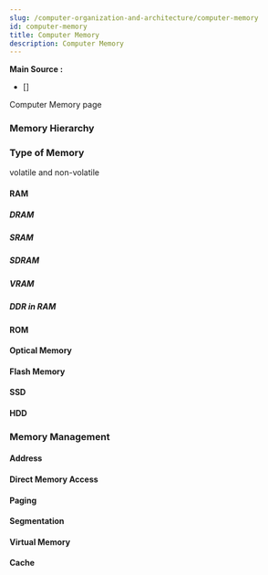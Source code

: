 ```yaml
---
slug: /computer-organization-and-architecture/computer-memory
id: computer-memory
title: Computer Memory
description: Computer Memory
---
```


**Main Source :**

- []

Computer Memory page

### Memory Hierarchy

### Type of Memory

volatile and non-volatile

#### RAM

##### DRAM

##### SRAM

##### SDRAM

##### VRAM

##### DDR in RAM

#### ROM

#### Optical Memory

#### Flash Memory

#### SSD

#### HDD

### Memory Management

#### Address

#### Direct Memory Access

#### Paging

#### Segmentation

#### Virtual Memory

#### Cache
